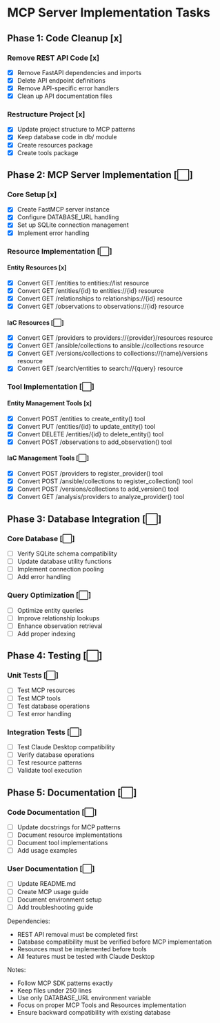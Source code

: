 # MCP Server Implementation Tasks

## Phase 1: Code Cleanup [x]

### Remove REST API Code [x]
- [x] Remove FastAPI dependencies and imports
- [x] Delete API endpoint definitions
- [x] Remove API-specific error handlers
- [x] Clean up API documentation files

### Restructure Project [x]
- [x] Update project structure to MCP patterns
- [x] Keep database code in db/ module
- [x] Create resources package
- [x] Create tools package

## Phase 2: MCP Server Implementation [⬜]

### Core Setup [x]
- [x] Create FastMCP server instance
- [x] Configure DATABASE_URL handling
- [x] Set up SQLite connection management
- [x] Implement error handling

### Resource Implementation [⬜]

#### Entity Resources [x]
- [x] Convert GET /entities to entities://list resource
- [x] Convert GET /entities/{id} to entities://{id} resource
- [x] Convert GET /relationships to relationships://{id} resource
- [x] Convert GET /observations to observations://{id} resource

#### IaC Resources [⬜]
- [x] Convert GET /providers to providers://{provider}/resources resource
- [x] Convert GET /ansible/collections to ansible://collections resource
- [x] Convert GET /versions/collections to collections://{name}/versions resource
- [x] Convert GET /search/entities to search://{query} resource

### Tool Implementation [⬜]

#### Entity Management Tools [x]
- [x] Convert POST /entities to create_entity() tool
- [x] Convert PUT /entities/{id} to update_entity() tool
- [x] Convert DELETE /entities/{id} to delete_entity() tool
- [x] Convert POST /observations to add_observation() tool

#### IaC Management Tools [⬜]
- [x] Convert POST /providers to register_provider() tool
- [x] Convert POST /ansible/collections to register_collection() tool
- [x] Convert POST /versions/collections to add_version() tool
- [x] Convert GET /analysis/providers to analyze_provider() tool

## Phase 3: Database Integration [⬜]

### Core Database [⬜]
- [ ] Verify SQLite schema compatibility
- [ ] Update database utility functions
- [ ] Implement connection pooling
- [ ] Add error handling

### Query Optimization [⬜]
- [ ] Optimize entity queries
- [ ] Improve relationship lookups
- [ ] Enhance observation retrieval
- [ ] Add proper indexing

## Phase 4: Testing [⬜]

### Unit Tests [⬜]
- [ ] Test MCP resources
- [ ] Test MCP tools
- [ ] Test database operations
- [ ] Test error handling

### Integration Tests [⬜]
- [ ] Test Claude Desktop compatibility
- [ ] Verify database operations
- [ ] Test resource patterns
- [ ] Validate tool execution

## Phase 5: Documentation [⬜]

### Code Documentation [⬜]
- [ ] Update docstrings for MCP patterns
- [ ] Document resource implementations
- [ ] Document tool implementations
- [ ] Add usage examples

### User Documentation [⬜]
- [ ] Update README.md
- [ ] Create MCP usage guide
- [ ] Document environment setup
- [ ] Add troubleshooting guide

Dependencies:
- REST API removal must be completed first
- Database compatibility must be verified before MCP implementation
- Resources must be implemented before tools
- All features must be tested with Claude Desktop

Notes:
- Follow MCP SDK patterns exactly
- Keep files under 250 lines
- Use only DATABASE_URL environment variable
- Focus on proper MCP Tools and Resources implementation
- Ensure backward compatibility with existing database
